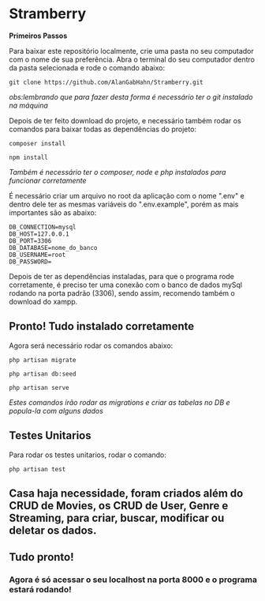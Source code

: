 # Stramberry


**Primeiros Passos**

Para baixar este repositório localmente, crie uma pasta no seu computador com o nome de sua preferência.
Abra o terminal do seu computador dentro da pasta selecionada e rode o comando abaixo: 

```
git clone https://github.com/AlanGabHahn/Stramberry.git
```

*obs:lembrando que para fazer desta forma é necessário ter o git instalado na máquina*

Depois de ter feito download do projeto, e necessário também rodar os comandos para baixar todas as dependências do projeto: 

```
composer install
```
```
npm install
```

*Também é necessário ter o composer, node e php instalados para funcionar corretamente*

É necessário criar um arquivo no root da aplicação com o nome ".env" e dentro dele ter as mesmas variáveis do ".env.example", porém as mais importantes são as abaixo: 

```
DB_CONNECTION=mysql
DB_HOST=127.0.0.1
DB_PORT=3306
DB_DATABASE=nome_do_banco
DB_USERNAME=root
DB_PASSWORD=
```

Depois de ter as dependências instaladas, para que o programa rode corretamente, é preciso ter uma conexão com o banco de dados mySql rodando na porta padrão (3306), sendo assim, recomendo também o download do xampp.

## Pronto! Tudo instalado corretamente

Agora será necessário rodar os comandos abaixo:

```
php artisan migrate
```
```
php artisan db:seed
```

```
php artisan serve
```

*Estes comandos irão rodar as migrations e criar as tabelas no DB e popula-la com alguns dados*

## Testes Unitarios 

Para rodar os testes unitarios, rodar o comando:

```
php artisan test
```

## Casa haja necessidade, foram criados além do CRUD de Movies, os CRUD de User, Genre e Streaming, para criar, buscar, modificar ou deletar os dados.
## Tudo pronto!

### Agora é só acessar o seu localhost na porta 8000 e o programa estará rodando!